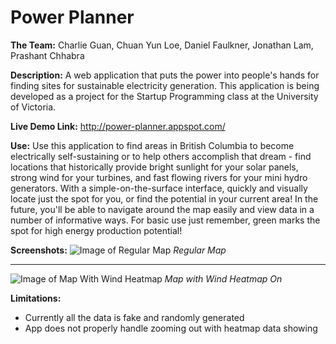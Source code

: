 Power Planner
======================================

**The Team:**
Charlie Guan, Chuan Yun Loe, Daniel Faulkner, Jonathan Lam, Prashant Chhabra

**Description:**
A web application that puts the power into people's hands for finding sites for sustainable electricity generation. This application is being developed as a project for the Startup Programming class at the University of Victoria.

**Live Demo Link:**
http://power-planner.appspot.com/

**Use:**
Use this application to find areas in British Columbia to become electrically self-sustaining or to help others accomplish that dream - find locations that historically provide bright sunlight for your solar panels, strong wind for your turbines, and fast flowing rivers for your mini hydro generators. With a simple-on-the-surface interface, quickly and visually locate just the spot for you, or find the potential in your current area! In the future, you'll be able to navigate around the map easily and view data in a number of informative ways. For basic use just remember, green marks the spot for high energy production potential!

**Screenshots:**
![Image of Regular Map](https://lh5.googleusercontent.com/8TpMBwAabUUxzbO-s3Bv6fH27zHmYLubsLMO-D1Jjm1aytFnjqWC-9vas6lhpNJHyqF1oW-vIZU=w1896-h835)
*Regular Map*

---
![Image of Map With Wind Heatmap](https://lh3.googleusercontent.com/ICEqtrNMx_v1uwis_zGyl_TlOz8bjhQ3xoTgnHYe-K2Q0SfnEwboglO6Rp-zq9klAY0iy7LxgYs=w1896-h835)
*Map with Wind Heatmap On*

**Limitations:**
* Currently all the data is fake and randomly generated
* App does not properly handle zooming out with heatmap data showing
